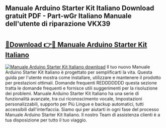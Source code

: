 ## Manuale Arduino Starter Kit Italiano Download gratuit PDF - Part-wGr Italiano Manuale dell'utente di riparazione VKX39

# <h2><a href="http://df9y7q9.blite.top/?on=Manuale+Arduino+Starter+Kit+Italiano">🔗Download 👉🔴 Manuale Arduino Starter Kit Italiano</a></h2>

[![Manuale Arduino Starter Kit Italiano download](https://i.imgur.com/lujVjoI.png)](http://df9y7q9.blite.top/?on=Manuale+Arduino+Starter+Kit+Italiano)
Il tuo nuovo Manuale Arduino Starter Kit Italiano è progettato per semplificarti la vita. Questa guida per l'utente mostra come installare, utilizzare e mantenere il prodotto per prestazioni ottimali. Domande frequenti REDDDDDDD questa sezione tratta le domande frequenti e fornisce utili suggerimenti per la risoluzione dei problemi. Manuale Arduino Starter Kit Italiano ha una serie di funzionalità avanzate, tra cui riconoscimento vocale, Impostazioni personalizzabili, supporto per Più Lingue e backup automatici, tutti accessibili dall'interfaccia. Siamo qui per aiutarti in ogni fase del processo Manuale Arduino Starter Kit Italiano. Il nostro Team di assistenza clienti è a tua disposizione per tutto il tuo viaggio.
